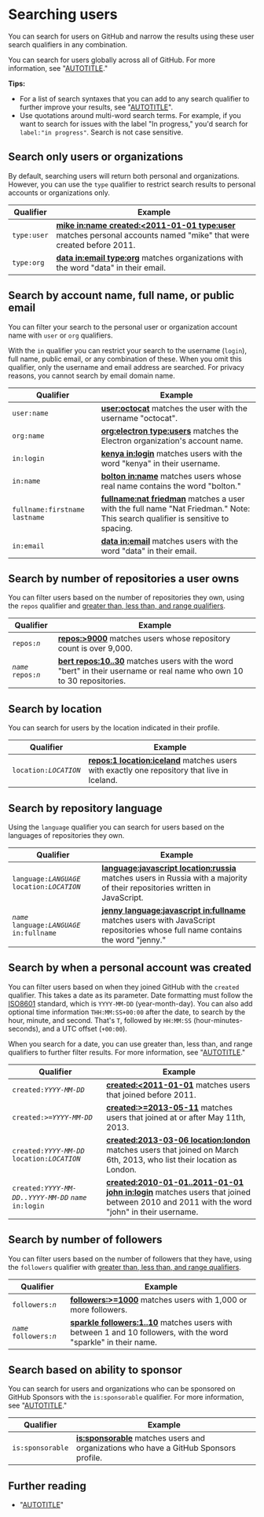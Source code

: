 # Searching users

You can search for users on GitHub and narrow the results using these user search qualifiers in any combination.

You can search for users globally across all of GitHub. For more information, see "[AUTOTITLE](/search-github/getting-started-with-searching-on-github/about-searching-on-github)."

<div class="ghd-spotlight ghd-spotlight-tip border rounded-1 my-3 p-3 f5 color-border-accent-emphasis color-bg-accent">

**Tips:**
- For a list of search syntaxes that you can add to any search qualifier to further improve your results, see "[AUTOTITLE](/search-github/getting-started-with-searching-on-github/understanding-the-search-syntax)".
- Use quotations around multi-word search terms. For example, if you want to search for issues with the label "In progress," you'd search for `label:"in progress"`. Search is not case sensitive.

</div>

## Search only users or organizations

By default, searching users will return both personal and organizations. However, you can use the `type` qualifier to restrict search results to personal accounts or organizations only.

| Qualifier        | Example
| ------------- | -------------
| `type:user` | [**mike in:name created:&lt;2011-01-01 type:user**](https://github.com/search?q=mike+in:name+created%3A%3C2011-01-01+type%3Auser&type=Users) matches personal accounts named "mike" that were created before 2011.
| `type:org` | [**data in:email type:org**](https://github.com/search?q=data+in%3Aemail+type%3Aorg&type=Users) matches organizations  with the word "data" in their email.

## Search by account name, full name, or public email

You can filter your search to the personal user or organization account name with `user` or `org` qualifiers.

With the `in` qualifier you can restrict your search to the username (`login`), full name, public email, or any combination of these. When you omit this qualifier, only the username and email address are searched. For privacy reasons, you cannot search by email domain name.

| Qualifier        | Example
| ------------- | -------------
| `user:name` | [**user:octocat**](https://github.com/search?q=user%3Aoctocat&type=Users) matches the user with the username "octocat".
| `org:name` | [**org:electron type:users**](https://github.com/search?q=org%3Aelectron+type%3Ausers&type=Users) matches the Electron organization's account name.
| `in:login` | [**kenya in:login**](https://github.com/search?q=kenya+in%3Alogin&type=Users) matches users with the word "kenya" in their username.
| `in:name` | [**bolton in:name**](https://github.com/search?q=bolton+in%3Afullname&type=Users) matches users whose real name contains the word "bolton."
| `fullname:firstname lastname` | [**fullname:nat friedman**](https://github.com/search?q=fullname%3Anat+friedman&type=Users) matches a user with the full name "Nat Friedman." Note: This search qualifier is sensitive to spacing.
| `in:email` | [**data in:email**](https://github.com/search?q=data+in%3Aemail&type=Users&utf8=%E2%9C%93) matches users with the word "data" in their email.

## Search by number of repositories a user owns

You can filter users based on the number of repositories they own, using the `repos` qualifier and [greater than, less than, and range qualifiers](/search-github/getting-started-with-searching-on-github/understanding-the-search-syntax).

| Qualifier        | Example
| ------------- | -------------
| <code>repos:<em>n</em></code> | [**repos:>9000**](https://github.com/search?q=repos%3A%3E%3D9000&type=Users) matches users whose repository count is over 9,000.
| <em>`name`</em> <code>repos:<em>n</em></code> | [**bert repos:10..30**](https://github.com/search?q=bert+repos%3A10..30&type=Users) matches users with the word "bert" in their username or real name who own 10 to 30 repositories.

## Search by location

You can search for users by the location indicated in their profile.

| Qualifier        | Example
| ------------- | -------------
| <code>location:<em>LOCATION</em></code> | [**repos:1 location:iceland**](https://github.com/search?q=repos%3A1+location%3Aiceland&type=Users) matches users with exactly one repository that live in Iceland.

## Search by repository language

Using the `language` qualifier you can search for users based on the languages of repositories they own.

| Qualifier        | Example
| ------------- | -------------
| <code>language:<em>LANGUAGE</em></code> <code>location:<em>LOCATION</em></code> | [**language:javascript location:russia**](https://github.com/search?q=language%3Ajavascript+location%3Arussia&type=Users) matches users in Russia with a majority of their repositories written in JavaScript.
| <em>`name`</em> <code>language:<em>LANGUAGE</em></code> `in:fullname` | [**jenny language:javascript in:fullname**](https://github.com/search?q=jenny+language%3Ajavascript+in%3Afullname&type=Users) matches users with JavaScript repositories whose full name contains the word "jenny."

## Search by when a personal account was created

You can filter users based on when they joined GitHub with the `created` qualifier. This takes a date as its parameter. Date formatting must follow the [ISO8601](http://en.wikipedia.org/wiki/ISO_8601) standard, which is `YYYY-MM-DD` (year-month-day). You can also add optional time information `THH:MM:SS+00:00` after the date, to search by the hour, minute, and second. That's `T`, followed by `HH:MM:SS` (hour-minutes-seconds), and a UTC offset (`+00:00`).

When you search for a date, you can use greater than, less than, and range qualifiers to further filter results. For more information, see "[AUTOTITLE](/search-github/getting-started-with-searching-on-github/understanding-the-search-syntax)."

| Qualifier        | Example
| ------------- | -------------
| <code>created:<em>YYYY-MM-DD</em></code> | [**created:<2011-01-01**](https://github.com/search?q=created%3A%3C2011-01-01&type=Users) matches users that joined before 2011.
| <code>created:>=<em>YYYY-MM-DD</em></code> | [**created:>=2013-05-11**](https://github.com/search?q=created%3A%3E%3D2013-05-11&type=Users) matches users that joined at or after May 11th, 2013.
| <code>created:<em>YYYY-MM-DD</em></code> <code>location:<em>LOCATION</em></code> | [**created:2013-03-06 location:london**](https://github.com/search?q=created%3A2013-03-06+location%3Alondon&type=Users) matches users that joined on March 6th, 2013, who list their location as London.
| <code>created:<em>YYYY-MM-DD..YYYY-MM-DD</em></code> <em>`name`</em> `in:login` | [**created:2010-01-01..2011-01-01 john in:login**](https://github.com/search?q=created%3A2010-01-01..2011-01-01+john+in%3Ausername&type=Users) matches users that joined between 2010 and 2011 with the word "john" in their username.

## Search by number of followers

You can filter users based on the number of followers that they have, using the `followers` qualifier with [greater than, less than, and range qualifiers](/search-github/getting-started-with-searching-on-github/understanding-the-search-syntax).

| Qualifier        | Example
| ------------- | -------------
| <code>followers:<em>n</em></code> | [**followers:>=1000**](https://github.com/search?q=followers%3A%3E%3D1000&type=Users) matches users with 1,000 or more followers.
| <em>`name`</em> <code>followers:<em>n</em></code> | [**sparkle followers:1..10**](https://github.com/search?q=sparkle+followers%3A1..10&type=Users) matches users with between 1 and 10 followers, with the word "sparkle" in their name.

## Search based on ability to sponsor

You can search for users and organizations who can be sponsored on GitHub Sponsors with the `is:sponsorable` qualifier. For more information, see "[AUTOTITLE](/sponsors/getting-started-with-github-sponsors/about-github-sponsors)."

| Qualifier  | Example
| ------------- | -------------
| `is:sponsorable` | [**is:sponsorable**](https://github.com/search?q=is%3Asponsorable&type=Users) matches users and organizations who have a GitHub Sponsors profile.

## Further reading

- "[AUTOTITLE](/search-github/getting-started-with-searching-on-github/sorting-search-results)"

